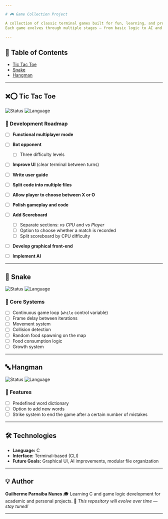 ```yaml
---

# 🎮 Game Collection Project

A collection of classic terminal games built for fun, learning, and progressive feature development.
Each game evolves through multiple stages — from basic logic to AI and front-end integration.

---
```


## 🧱 Table of Contents

* [Tic Tac Toe](#-tic-tac-toe)
* [Snake](#-snake)
* [Hangman](#-hangman)

---

## ❌⭕ Tic Tac Toe

![Status](https://img.shields.io/badge/status-in%20development-yellow)
![Language](https://img.shields.io/badge/language-C-blue)

### 🧩 Development Roadmap

* [ ] **Functional multiplayer mode**
* [ ] **Bot opponent**

  * [ ] Three difficulty levels
* [ ] **Improve UI** (clear terminal between turns)
* [ ] **Write user guide**
* [ ] **Split code into multiple files**
* [ ] **Allow player to choose between X or O**
* [ ] **Polish gameplay and code**
* [ ] **Add Scoreboard**

  * [ ] Separate sections: *vs CPU* and *vs Player*
  * [ ] Option to choose whether a match is recorded
  * [ ] Split scoreboard by CPU difficulty
* [ ] **Develop graphical front-end**
* [ ] **Implement AI**

---

## 🐍 Snake

![Status](https://img.shields.io/badge/status-planned-lightgrey)
![Language](https://img.shields.io/badge/language-C-blue)

### 🧠 Core Systems

* [ ] Continuous game loop (`while` control variable)
* [ ] Frame delay between iterations
* [ ] Movement system
* [ ] Collision detection
* [ ] Random food spawning on the map
* [ ] Food consumption logic
* [ ] Growth system

---

## 🔤 Hangman

![Status](https://img.shields.io/badge/status-planned-lightgrey)
![Language](https://img.shields.io/badge/language-C-blue)

### 📘 Features

* [ ] Predefined word dictionary
* [ ] Option to add new words
* [ ] Strike system to end the game after a certain number of mistakes

---

## 🛠️ Technologies

* **Language:** C
* **Interface:** Terminal-based (CLI)
* **Future Goals:** Graphical UI, AI improvements, modular file organization

---

## 💡 Author

**Guilherme Parnaíba Nunes**
🎓 Learning C and game logic development for academic and personal projects.
📅 *This repository will evolve over time — stay tuned!*

---
